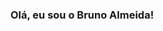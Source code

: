 ### Olá, eu sou o Bruno Almeida!

<!--
**brunobarbosaalmeida/brunobarbosaalmeida** is a ✨ _special_ ✨ repository because its `README.md` (this file) appears on your GitHub profile.


